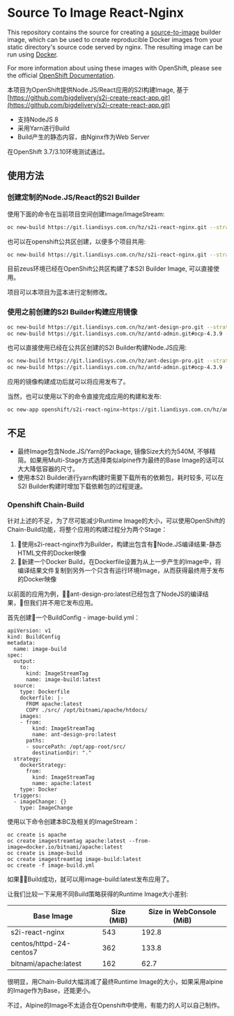 Source To Image React-Nginx
=====================

This repository contains the source for creating a
[source-to-image](https://github.com/openshift/source-to-image) builder image,
which can be used to create reproducible Docker images from your static directory's
source code served by nginx. The resulting image can be run using [Docker](https://docker.com).

For more information about using these images with OpenShift, please see the official
[OpenShift Documentation](https://docs.openshift.org/latest/using_images/s2i_images/php.html).

本项目为OpenShift提供Node.JS/React应用的S2I构建Image, 基于[https://github.com/bigdelivery/s2i-create-react-app.git](https://github.com/bigdelivery/s2i-create-react-app.git)

 * 支持NodeJS 8
 * 采用Yarn进行Build
 * Build产生的静态内容，由Nginx作为Web Server

在OpenShift 3.7/3.10环境测试通过。

## 使用方法

### 创建定制的Node.JS/React的S2I Builder

使用下面的命令在当前项目空间创建Image/ImageStream:

```bash
oc new-build https://git.liandisys.com.cn/hz/s2i-react-nginx.git --strategy=docker
```

也可以在openshift公共区创建，以便多个项目共用:

```bash
oc new-build https://git.liandisys.com.cn/hz/s2i-react-nginx.git --strategy=docker -n openshift
```

目前zeus环境已经在OpenShift公共区构建了本S2I Builder Image, 可以直接使用。

项目可以本项目为蓝本进行定制修改。

### 使用之前创建的S2I Builder构建应用镜像


```bash
oc new-build https://git.liandisys.com.cn/hz/ant-design-pro.git --strategy=source --image-stream=s2i-react-nginx:latest
oc new-build https://git.liandisys.com.cn/hz/antd-admin.git#ocp-4.3.9 --strategy=source --image-stream=s2i-react-nginx:latest
```

也可以直接使用已经在公共区创建的S2I Builder构建Node.JS应用:

```bash
oc new-build https://git.liandisys.com.cn/hz/ant-design-pro.git --strategy=source --image-stream=openshift/s2i-react-nginx:latest
oc new-build https://git.liandisys.com.cn/hz/antd-admin.git#ocp-4.3.9 --strategy=source --image-stream=openshift/s2i-react-nginx:latest
```

应用的镜像构建成功后就可以将应用发布了。

当然，也可以使用以下的命令直接完成应用的构建和发布:

```bash
oc new-app openshift/s2i-react-nginx~https://git.liandisys.com.cn/hz/ant-design-pro.git
```

## 不足

 * 最终Image包含Node.JS/Yarn的Package, 镜像Size大约为540M, 不够精简。如果用Multi-Stage方式选择类似alpine作为最终的Base Image的话可以大大降低容器的尺寸。
 * 使用本S2I Builder进行yarn构建时需要下载所有的依赖包，耗时较多, 可以在S2I Builder构建时增加下载依赖包的过程提速。

### Openshift Chain-Build

针对上述的不足，为了尽可能减少Runtime Image的大小，可以使用OpenShift的Chain-Build功能，将整个应用的构建过程分为两个Stage：
 1. 使用s2i-react-nginx作为Builder，构建出包含有Node.JS编译结果-静态HTML文件的Docker映像
 2. 新建一个Docker Build，在Dockerfile设置为从上一步产生的Image中，将编译结果文件复制到另外一个只含有运行环境Image，从而获得最终用于发布的Docker映像

以前面的应用为例，ant-design-pro:latest已经包含了NodeJS的编译结果，但我们并不用它发布应用。

首先创建一个BuildConfig - image-build.yml：

```
apiVersion: v1
kind: BuildConfig
metadata:
  name: image-build
spec:
  output:
    to:
      kind: ImageStreamTag
      name: image-build:latest
  source:
    type: Dockerfile
    dockerfile: |-
      FROM apache:latest
      COPY ./src/ /opt/bitnami/apache/htdocs/
    images:
    - from: 
        kind: ImageStreamTag
        name: ant-design-pro:latest
      paths: 
      - sourcePath: /opt/app-root/src/
        destinationDir: "."
  strategy:
    dockerStrategy:
      from: 
        kind: ImageStreamTag
        name: apache:latest
    type: Docker
  triggers:
  - imageChange: {}
    type: ImageChange
```

使用以下命令创建本BC及相关的ImageStream：
```
oc create is apache
oc create imagestreamtag apache:latest --from-image=docker.io/bitnami/apache:latest
oc create is image-build
oc create imagestreamtag image-build:latest
oc create -f image-build.yml
```

如果Build成功，就可以用image-build:latest发布应用了。

让我们比较一下采用不同Build策略获得的Runtime Image大小差别:

| Base Image | Size (MiB) | Size in WebConsole (MiB) |
|----------|----------|----------|
| s2i-react-nginx | 543 | 192.8 |
| centos/httpd-24-centos7 | 362 | 133.8 |
| bitnami/apache:latest | 162 | 62.7 |

很明显，用Chain-Build大幅消减了最终Runtime Image的大小，如果采用alpine的Image作为Base，还能更小。

不过，Alpine的Image不太适合在Openshift中使用，有能力的人可以自己制作。
